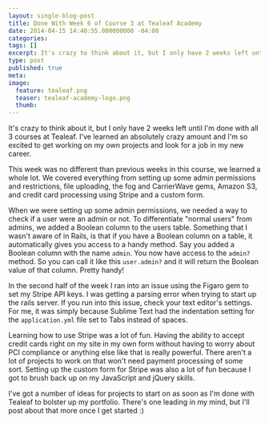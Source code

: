 ```yaml
---
layout: single-blog-post
title: Done With Week 6 of Course 3 at Tealeaf Academy
date: 2014-04-15 14:40:55.000000000 -04:00
categories:
tags: []
excerpt: It's crazy to think about it, but I only have 2 weeks left until I'm done with all 3 courses at Tealeaf. I've learned an absolutely crazy amount and I'm so excited to get working on my own projects and look for a job in my new career.
type: post
published: true
meta:
image:
  feature: tealeaf.png
  teaser: tealeaf-academy-logo.png
  thumb:
---
```

It's crazy to think about it, but I only have 2 weeks left until I'm done with all 3 courses at Tealeaf. I've learned an absolutely crazy amount and I'm so excited to get working on my own projects and look for a job in my new career.

This week was no different than previous weeks in this course, we learned a whole lot. We covered everything from setting up some admin permissions and restrictions, file uploading, the fog and CarrierWave gems, Amazon S3, and credit card processing using Stripe and a custom form.

When we were setting up some admin permissions, we needed a way to check if a user were an admin or not. To differentiate "normal users" from admins, we added a Boolean column to the users table. Something that I wasn't aware of in Rails, is that if you have a Boolean column on a table, it automatically gives you access to a handy method. Say you added a Boolean column with the name <code class='highlight'>admin</code>. You now have access to the <code class='highlight'>admin?</code> method. So you can call it like this <code class='highlight'>user.admin?</code> and it will return the Boolean value of that column. Pretty handy!

In the second half of the week I ran into an issue using the Figaro gem to set my Stripe API keys. I was getting a parsing error when trying to start up the rails server. If you run into this issue, check your text editor's settings. For me, it was simply because Sublime Text had the indentation setting for the <code class='highlight'>application.yml</code> file set to Tabs instead of spaces.

Learning how to use Stripe was a lot of fun. Having the ability to accept credit cards right on my site in my own form without having to worry about PCI compliance or anything else like that is really powerful. There aren't a lot of projects to work on that won't need payment processing of some sort. Setting up the custom form for Stripe was also a lot of fun because I got to brush back up on my JavaScript and jQuery skills.

I've got a number of ideas for projects to start on as soon as I'm done with Tealeaf to bolster up my portfolio. There's one leading in my mind, but I'll post about that more once I get started :)
